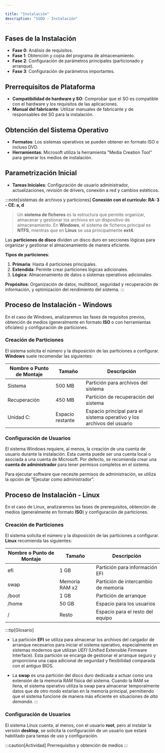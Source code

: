 ```yaml
---

title: "Instalación"  
description: "SSOO - Instalación"  
---
```


## Fases de la Instalación
- **Fase 0**: Análisis de requisitos.
- **Fase 1**: Obtención y copia del programa de almacenamiento.
- **Fase 2**: Configuración de parámetros principales (particionado y arranque).
- **Fase 3**: Configuración de parámetros importantes.

## Prerrequisitos de Plataforma
- **Compatibilidad de hardware y SO**: Comprobar que el SO es compatible con el hardware y los requisitos de las aplicaciones.
- **Manual del fabricante**: Utilizar manuales de fabricante y de responsables del SO para la instalación.

## Obtención del Sistema Operativo
- **Formatos**: Los sistemas operativos se pueden obtener en formato ISO o incluso DVD.
- **Herramientas**: Microsoft utiliza la herramienta "Media Creation Tool" para generar los medios de instalación.

## Parametrización Inicial
- **Tareas Iniciales**: Configuración de usuario administrador, actualizaciones, revisión de drivers, conexión a red y cambios estéticos.

:::note[sistemas de archivos y particiones]
**Conexión con el currículo: RA: 3 - CE: a, d**

> Un **sistema de ficheros** es la estructura que permite organizar, almacenar y gestionar los archivos en un dispositivo de almacenamiento. En **Windows**, el sistema de ficheros principal es **NTFS**, mientras que en **Linux** se usa principalmente **ext4**.

Las **particiones de disco** dividen un disco duro en secciones lógicas para organizar y gestionar el almacenamiento de manera eficiente.

**Tipos de particiones**:  
1. **Primaria**: Hasta 4 particiones principales.
2. **Extendida**: Permite crear particiones lógicas adicionales.
3. **Lógica**: Almacenamiento de datos o sistemas operativos adicionales.

**Propósitos**: Organización de datos, multiboot, seguridad y recuperación de información, y optimización del rendimiento del sistema.
:::

## Proceso de Instalación - Windows

En el caso de Windows, analizaremos las fases de requisitos previos, obtención de medios (generalmente en formato **ISO** o con herramientas oficiales) y configuración de particiones.

### Creación de Particiones
El sistema solicita el número y la disposición de las particiones a configurar. **Windows** suele recomendar las siguientes:

| Nombre o Punto de Montaje  | Tamaño          | Descripción                            |
|----------------------------|-----------------|----------------------------------------|
| Sistema                    | 500 MB          | Partición para archivos del sistema    |
| Recuperación               | 450 MB          | Partición de recuperación del sistema  |
| Unidad C:                  | Espacio restante| Espacio principal para el sistema operativo y los archivos del usuario |

### Configuración de Usuarios
El sistema Windows requiere, al menos, la creación de una cuenta de usuario durante la instalación. Esta cuenta puede ser una cuenta local o asociada a una cuenta de Microsoft. Por defecto, se recomienda crear una **cuenta de administrador** para tener permisos completos en el sistema.

Para ejecutar software que necesite permisos de administración, se utiliza la opción de "Ejecutar como administrador".

## Proceso de Instalación - Linux

En el caso de Linux, analizaremos las fases de prerequisitos, obtención de medios (generalmente en formato **ISO**) y configuración de particiones.

### Creación de Particiones   
El sistema solicita el número y la disposición de las particiones a configurar. **Linux** recomienda las siguientes:

| Nombre o Punto de Montaje | Tamaño          | Descripción                           |
|---------------------------|-----------------|---------------------------------------|
| efi                       | 1 GB            | Partición para información EFI        |
| swap                      | Memoria RAM x2  | Partición de intercambio de memoria   |
| /boot                     | 1 GB            | Partición de arranque                 |
| /home                     | 50 GB           | Espacio para los usuarios             |
| /                         | Resto           | Espacio para el resto del equipo      |


:::tip[Glosario]
- La partición **EFI** se utiliza para almacenar los archivos del cargador de arranque necesarios para iniciar el sistema operativo, especialmente en sistemas modernos que utilizan _UEFI_ (Unified Extensible Firmware Interface). Esta partición se encarga de gestionar el arranque seguro y proporciona una capa adicional de seguridad y flexibilidad comparada con el antiguo BIOS.

- La **swap** es una partición del disco duro dedicada a actuar como una extensión de la memoria RAM física del sistema. Cuando la RAM se llena, el sistema operativo utiliza la swap para almacenar temporalmente datos que de otro modo estarían en la memoria principal, permitiendo que el sistema funcione de manera más eficiente en situaciones de _alta demanda_.
:::

### Configuración de Usuarios
El sistema Linux cuenta, al menos, con el usuario **root**, pero al instalar la versión **desktop**, se solicita la configuración de un usuario que estará habilitado para tareas de uso y configuración.

:::caution[Actividad]
Prerrequisitos y obtención de medios
:::
